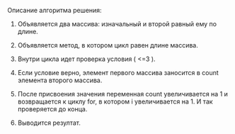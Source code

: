 Описание алгоритма решения:

1. Объявляется два массива: изначальный и второй равный ему по длине.

2. Объявляется метод, в котором цикл равен длине массива.

3. Внутри цикла идет проверка условия ( <=3 ).

4. Если условие верно, элемент первого массива заносится в count элемента второго массива.

5. После присвоения значения переменная count увеличивается на 1 и возвращается к циклу for, в котором i увеличивается на 1. И так проверяется до конца.

6. Выводится резултат.